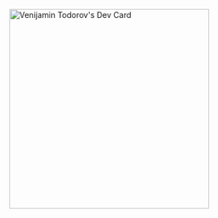 
<a href="https://app.daily.dev/venijamin"><img src="https://api.daily.dev/devcards/v2/lFpBvCpkEZa4j5ZrCsXyi.png?type=default&r=yt1" width="356" alt="Venijamin Todorov's Dev Card"/></a>
